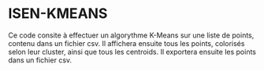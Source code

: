 # ISEN-KMEANS

Ce code consite à effectuer un algorythme K-Means sur une liste de points, contenu dans un fichier csv.
Il affichera ensuite tous les points, colorisés selon leur cluster, ainsi que tous les centroids.
Il exportera ensuite les points dans un fichier csv.
